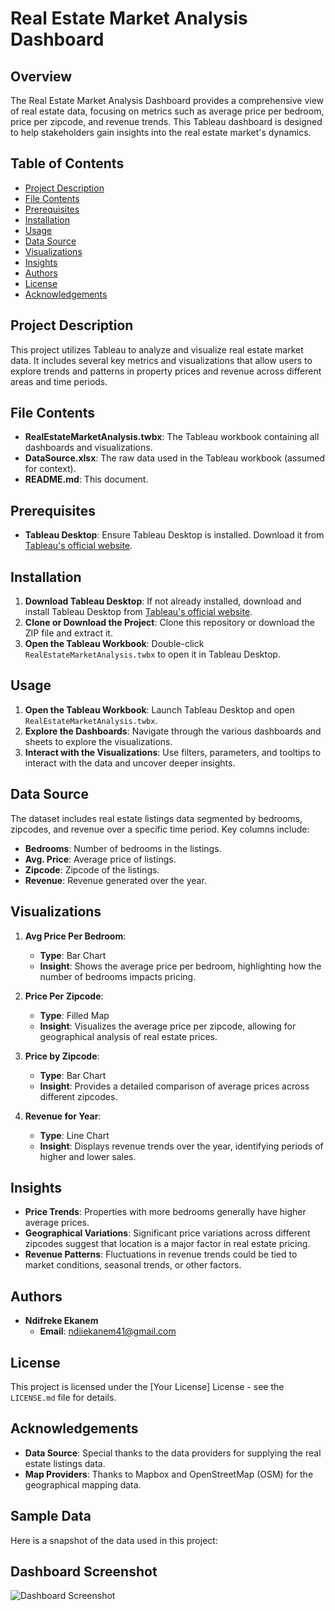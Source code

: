 
# Real Estate Market Analysis Dashboard

## Overview
The Real Estate Market Analysis Dashboard provides a comprehensive view of real estate data, focusing on metrics such as average price per bedroom, price per zipcode, and revenue trends. This Tableau dashboard is designed to help stakeholders gain insights into the real estate market's dynamics.

## Table of Contents
- [Project Description](#project-description)
- [File Contents](#file-contents)
- [Prerequisites](#prerequisites)
- [Installation](#installation)
- [Usage](#usage)
- [Data Source](#data-source)
- [Visualizations](#visualizations)
- [Insights](#insights)
- [Authors](#authors)
- [License](#license)
- [Acknowledgements](#acknowledgements)

## Project Description
This project utilizes Tableau to analyze and visualize real estate market data. It includes several key metrics and visualizations that allow users to explore trends and patterns in property prices and revenue across different areas and time periods.

## File Contents
- **RealEstateMarketAnalysis.twbx**: The Tableau workbook containing all dashboards and visualizations.
- **DataSource.xlsx**: The raw data used in the Tableau workbook (assumed for context).
- **README.md**: This document.

## Prerequisites
- **Tableau Desktop**: Ensure Tableau Desktop is installed. Download it from [Tableau's official website](https://www.tableau.com/).

## Installation
1. **Download Tableau Desktop**: If not already installed, download and install Tableau Desktop from [Tableau's official website](https://www.tableau.com/).
2. **Clone or Download the Project**: Clone this repository or download the ZIP file and extract it.
3. **Open the Tableau Workbook**: Double-click `RealEstateMarketAnalysis.twbx` to open it in Tableau Desktop.

## Usage
1. **Open the Tableau Workbook**: Launch Tableau Desktop and open `RealEstateMarketAnalysis.twbx`.
2. **Explore the Dashboards**: Navigate through the various dashboards and sheets to explore the visualizations.
3. **Interact with the Visualizations**: Use filters, parameters, and tooltips to interact with the data and uncover deeper insights.

## Data Source
The dataset includes real estate listings data segmented by bedrooms, zipcodes, and revenue over a specific time period. Key columns include:
- **Bedrooms**: Number of bedrooms in the listings.
- **Avg. Price**: Average price of listings.
- **Zipcode**: Zipcode of the listings.
- **Revenue**: Revenue generated over the year.

## Visualizations
1. **Avg Price Per Bedroom**:
   - **Type**: Bar Chart
   - **Insight**: Shows the average price per bedroom, highlighting how the number of bedrooms impacts pricing.

2. **Price Per Zipcode**:
   - **Type**: Filled Map
   - **Insight**: Visualizes the average price per zipcode, allowing for geographical analysis of real estate prices.

3. **Price by Zipcode**:
   - **Type**: Bar Chart
   - **Insight**: Provides a detailed comparison of average prices across different zipcodes.

4. **Revenue for Year**:
   - **Type**: Line Chart
   - **Insight**: Displays revenue trends over the year, identifying periods of higher and lower sales.

## Insights
- **Price Trends**: Properties with more bedrooms generally have higher average prices.
- **Geographical Variations**: Significant price variations across different zipcodes suggest that location is a major factor in real estate pricing.
- **Revenue Patterns**: Fluctuations in revenue trends could be tied to market conditions, seasonal trends, or other factors.

## Authors
- **Ndifreke Ekanem**
  - **Email**: ndiiekanem41@gmail.com

## License
This project is licensed under the [Your License] License - see the `LICENSE.md` file for details.

## Acknowledgements
- **Data Source**: Special thanks to the data providers for supplying the real estate listings data.
- **Map Providers**: Thanks to Mapbox and OpenStreetMap (OSM) for the geographical mapping data.

## Sample Data

Here is a snapshot of the data used in this project:



## Dashboard Screenshot
![Dashboard Screenshot](file-i5k43k0ilITFuKO6tMyaLAsh)
